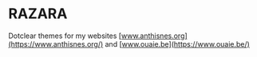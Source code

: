 # RAZARA

Dotclear themes for my websites [www.anthisnes.org](https://www.anthisnes.org/) and [www.ouaie.be](https://www.ouaie.be/)

